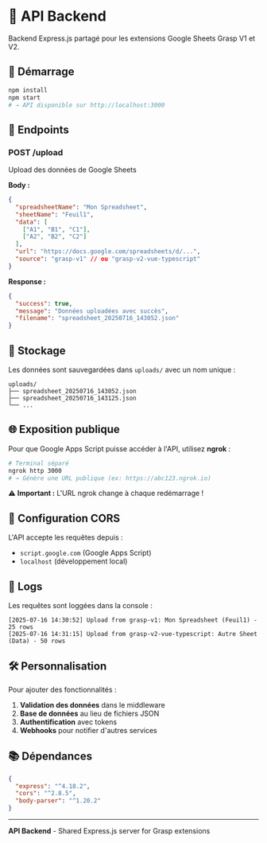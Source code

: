 # 🔧 API Backend

Backend Express.js partagé pour les extensions Google Sheets Grasp V1 et V2.

## 🚀 Démarrage

```bash
npm install
npm start
# → API disponible sur http://localhost:3000
```

## 📡 Endpoints

### POST /upload
Upload des données de Google Sheets

**Body :**
```json
{
  "spreadsheetName": "Mon Spreadsheet",
  "sheetName": "Feuil1",
  "data": [
    ["A1", "B1", "C1"],
    ["A2", "B2", "C2"]
  ],
  "url": "https://docs.google.com/spreadsheets/d/...",
  "source": "grasp-v1" // ou "grasp-v2-vue-typescript"
}
```

**Response :**
```json
{
  "success": true,
  "message": "Données uploadées avec succès",
  "filename": "spreadsheet_20250716_143052.json"
}
```

## 💾 Stockage

Les données sont sauvegardées dans `uploads/` avec un nom unique :
```
uploads/
├── spreadsheet_20250716_143052.json
├── spreadsheet_20250716_143125.json
└── ...
```

## 🌐 Exposition publique

Pour que Google Apps Script puisse accéder à l'API, utilisez **ngrok** :

```bash
# Terminal séparé
ngrok http 3000
# → Génère une URL publique (ex: https://abc123.ngrok.io)
```

⚠️ **Important :** L'URL ngrok change à chaque redémarrage !

## 🔧 Configuration CORS

L'API accepte les requêtes depuis :
- `script.google.com` (Google Apps Script)
- `localhost` (développement local)

## 📝 Logs

Les requêtes sont loggées dans la console :
```
[2025-07-16 14:30:52] Upload from grasp-v1: Mon Spreadsheet (Feuil1) - 25 rows
[2025-07-16 14:31:15] Upload from grasp-v2-vue-typescript: Autre Sheet (Data) - 50 rows
```

## 🛠️ Personnalisation

Pour ajouter des fonctionnalités :

1. **Validation des données** dans le middleware
2. **Base de données** au lieu de fichiers JSON
3. **Authentification** avec tokens
4. **Webhooks** pour notifier d'autres services

## 📚 Dépendances

```json
{
  "express": "^4.18.2",
  "cors": "^2.8.5",
  "body-parser": "^1.20.2"
}
```

---

**API Backend** - Shared Express.js server for Grasp extensions
